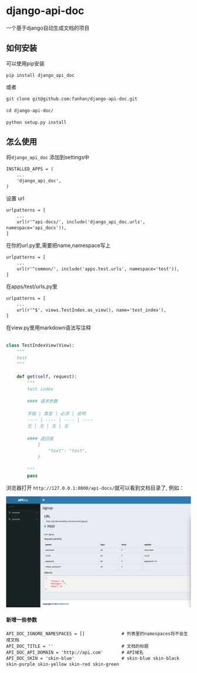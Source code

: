 # django-api-doc

一个基于django自动生成文档的项目

## 如何安装

可以使用pip安装

```
pip install django_api_doc
```

或者

```
git clone git@github.com:fanhan/django-api-doc.git

cd django-api-doc/

python setup.py install

```

## 怎么使用

将`django_api_doc` 添加到settings中

```
INSTALLED_APPS = (
    ...
    'django_api_doc',
)
```

设置 url

```
urlpatterns = [
    ...
    url(r'^api-docs/', include('django_api_doc.urls', namespace='api_docs')),
]
```

在你的url.py里,需要把name,namespace写上

```
urlpatterns = [
    ...
    url(r'^common/', include('apps.test.urls', namespace='test')),
]
```
在apps/test/urls.py里

```
urlpatterns = [
    ...
    url(r'^$', views.TestIndex.as_view(), name='test_index'),
]
```


在view.py里用markdown语法写注释

```python

class TestIndexView(View):
    """
    test
    """
    
    def get(self, request):
        """
        test index
        
        #### 请求参数
        
        字段 | 类型 | 必须 | 说明
        ---- | ---- | ---- | ----
        无 | 无 | 无 | 无
        
        #### 返回值
            {
                "text": "test",
            }
        
        """
        pass
```

浏览器打开 `http://127.0.0.1:8000/api-docs/`就可以看到文档目录了, 例如：

![api_doc_image](https://raw.githubusercontent.com/fanhan/django-api-doc/master/test/api_doc_test.png)


#### 新增一些参数

```
API_DOC_IGNORE_NAMESPACES = []              # 列表里的namespaces将不会生成文档
API_DOC_TITLE = ''                          # 文档的标题
API_DOC_API_DOMAIN = 'http://api.com'       # API域名
API_DOC_SKIN = 'skin-blue'                  # skin-blue skin-black skin-purple skin-yellow skin-red skin-green 
```

